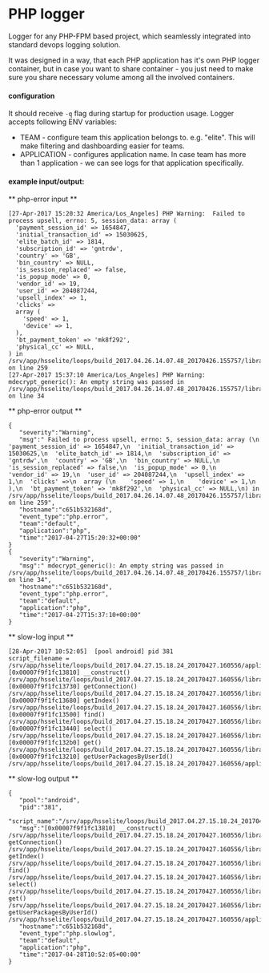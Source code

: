 # PHP logger

Logger for any PHP-FPM based project, which seamlessly integrated into standard devops logging solution. 

It was designed in a way, that each PHP application has it's own PHP logger container, but in case you want to share container - you just need to make sure you share necessary volume among all the involved containers. 

#### configuration
It should receive `-q` flag during startup for production usage. Logger accepts following ENV variables:

- TEAM  - configure team this application belongs to. e.g. "elite". This will make filtering and dashboarding easier for teams. 
- APPLICATION - configures application name. In case team has more than 1 application - we can see logs for that application specifically. 

#### example input/output:
** php-error input **
```
[27-Apr-2017 15:20:32 America/Los_Angeles] PHP Warning:  Failed to process upsell, errno: 5, session_data: array (
  'payment_session_id' => 1654847,
  'initial_transaction_id' => 15030625,
  'elite_batch_id' => 1814,
  'subscription_id' => 'gntrdw',
  'country' => 'GB',
  'bin_country' => NULL,
  'is_session_replaced' => false,
  'is_popup_mode' => 0,
  'vendor_id' => 19,
  'user_id' => 204087244,
  'upsell_index' => 1,
  'clicks' =>
  array (
    'speed' => 1,
    'device' => 1,
  ),
  'bt_payment_token' => 'mk8f292',
  'physical_cc' => NULL,
) in /srv/app/hsselite/loops/build_2017.04.26.14.07.48_20170426.155757/library/Payment/UpsellManager.php on line 259
[27-Apr-2017 15:37:10 America/Los_Angeles] PHP Warning:  mdecrypt_generic(): An empty string was passed in /srv/app/hsselite/loops/build_2017.04.26.14.07.48_20170426.155757/library/Hss/Crypt/Android.php on line 34

```
** php-error output **
```
{  
   "severity":"Warning",
   "msg":" Failed to process upsell, errno: 5, session_data: array (\n  'payment_session_id' => 1654847,\n  'initial_transaction_id' => 15030625,\n  'elite_batch_id' => 1814,\n  'subscription_id' => 'gntrdw',\n  'country' => 'GB',\n  'bin_country' => NULL,\n  'is_session_replaced' => false,\n  'is_popup_mode' => 0,\n  'vendor_id' => 19,\n  'user_id' => 204087244,\n  'upsell_index' => 1,\n  'clicks' =>\n  array (\n    'speed' => 1,\n    'device' => 1,\n  ),\n  'bt_payment_token' => 'mk8f292',\n  'physical_cc' => NULL,\n) in /srv/app/hsselite/loops/build_2017.04.26.14.07.48_20170426.155757/library/Payment/UpsellManager.php on line 259",
   "hostname":"c651b532168d",
   "event_type":"php.error",
   "team":"default",
   "application":"php",
   "time":"2017-04-27T15:20:32+00:00"
}
{  
   "severity":"Warning",
   "msg":" mdecrypt_generic(): An empty string was passed in /srv/app/hsselite/loops/build_2017.04.26.14.07.48_20170426.155757/library/Hss/Crypt/Android.php on line 34",
   "hostname":"c651b532168d",
   "event_type":"php.error",
   "team":"default",
   "application":"php",
   "time":"2017-04-27T15:37:10+00:00"
}

```

** slow-log input **
```
[28-Apr-2017 10:52:05]  [pool android] pid 381
script_filename = /srv/app/hsselite/loops/build_2017.04.27.15.18.24_20170427.160556/application/desktop/api/a/1/account.php
[0x00007f9f1fc13810] __construct() /srv/app/hsselite/loops/build_2017.04.27.15.18.24_20170427.160556/library/AF/HandlerSocket/Client.php:106
[0x00007f9f1fc13730] getConnection() /srv/app/hsselite/loops/build_2017.04.27.15.18.24_20170427.160556/library/AF/HandlerSocket/Index.php:51
[0x00007f9f1fc13680] getIndex() /srv/app/hsselite/loops/build_2017.04.27.15.18.24_20170427.160556/library/AF/HandlerSocket/IndexRead.php:23
[0x00007f9f1fc13500] find() /srv/app/hsselite/loops/build_2017.04.27.15.18.24_20170427.160556/library/AF/HandlerSocket/IndexRead.php:97
[0x00007f9f1fc13440] select() /srv/app/hsselite/loops/build_2017.04.27.15.18.24_20170427.160556/library/Authorizer.php:211
[0x00007f9f1fc132b0] get() /srv/app/hsselite/loops/build_2017.04.27.15.18.24_20170427.160556/library/Authorizer.php:649
[0x00007f9f1fc13210] getUserPackagesByUserId() /srv/app/hsselite/loops/build_2017.04.27.15.18.24_20170427.160556/application/desktop/api/a/1/account.php:48
```
** slow-log output **
```
{  
   "pool":"android",
   "pid":"381",
   "script_name":"/srv/app/hsselite/loops/build_2017.04.27.15.18.24_20170427.160556/application/desktop/api/a/1/account.php",
   "msg":"[0x00007f9f1fc13810] __construct() /srv/app/hsselite/loops/build_2017.04.27.15.18.24_20170427.160556/library/AF/HandlerSocket/Client.php:106\n[0x00007f9f1fc13730] getConnection() /srv/app/hsselite/loops/build_2017.04.27.15.18.24_20170427.160556/library/AF/HandlerSocket/Index.php:51\n[0x00007f9f1fc13680] getIndex() /srv/app/hsselite/loops/build_2017.04.27.15.18.24_20170427.160556/library/AF/HandlerSocket/IndexRead.php:23\n[0x00007f9f1fc13500] find() /srv/app/hsselite/loops/build_2017.04.27.15.18.24_20170427.160556/library/AF/HandlerSocket/IndexRead.php:97\n[0x00007f9f1fc13440] select() /srv/app/hsselite/loops/build_2017.04.27.15.18.24_20170427.160556/library/Authorizer.php:211\n[0x00007f9f1fc132b0] get() /srv/app/hsselite/loops/build_2017.04.27.15.18.24_20170427.160556/library/Authorizer.php:649\n[0x00007f9f1fc13210] getUserPackagesByUserId() /srv/app/hsselite/loops/build_2017.04.27.15.18.24_20170427.160556/application/desktop/api/a/1/account.php:48\n",
   "hostname":"c651b532168d",
   "event_type":"php.slowlog",
   "team":"default",
   "application":"php",
   "time":"2017-04-28T10:52:05+00:00"
}
```

